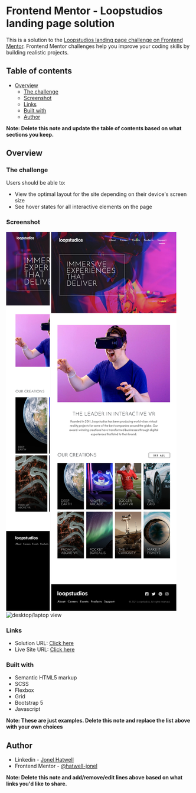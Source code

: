 # Frontend Mentor - Loopstudios landing page solution

This is a solution to the [Loopstudios landing page challenge on Frontend Mentor](https://www.frontendmentor.io/challenges/loopstudios-landing-page-N88J5Onjw). Frontend Mentor challenges help you improve your coding skills by building realistic projects. 

## Table of contents

- [Overview](#overview)
  - [The challenge](#the-challenge)
  - [Screenshot](#screenshot)
  - [Links](#links)
  - [Built with](#built-with)
  - [Author](#author)


**Note: Delete this note and update the table of contents based on what sections you keep.**

## Overview

### The challenge

Users should be able to:

- View the optimal layout for the site depending on their device's screen size
- See hover states for all interactive elements on the page

### Screenshot

![mobile view](./screenshots/mobile-view.png)
![table view](./screenshots/tablet-view.png)
![desktop/laptop view](./screenshots/desktop-view.png)


### Links

- Solution URL: [Click here](https://www.frontendmentor.io/solutions/mobile-first-html-sass-js-1FX-pSIi5)
- Live Site URL: [Click here](https://hatwell-jonel.github.io/frontendmentor-loopstudio/)

### Built with

- Semantic HTML5 markup
- SCSS
- Flexbox
- Grid
- Bootstrap 5
- Javascript


**Note: These are just examples. Delete this note and replace the list above with your own choices**


## Author

- Linkedin - [Jonel Hatwell](https://www.linkedin.com/in/jonel-hatwell/)
- Frontend Mentor - [@hatwell-jonel](https://www.frontendmentor.io/profile/hatwell-jonel)


**Note: Delete this note and add/remove/edit lines above based on what links you'd like to share.**
